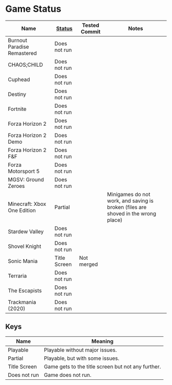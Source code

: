 # Game Status

| Name                        | [Status](#keys) | Tested Commit | Notes                                                                             |
|-----------------------------|-----------------|---------------|-----------------------------------------------------------------------------------|
| Burnout Paradise Remastered | Does not run    |               |                                                                                   |
| CHAOS;CHILD                 | Does not run    |               |                                                                                   |
| Cuphead                     | Does not run    |               |                                                                                   |
| Destiny                     | Does not run    |               |                                                                                   |
| Fortnite                     | Does not run     |                |                                                                                   |
| Forza Horizon 2             | Does not run    |               |                                                                                   |
| Forza Horizon 2 Demo        | Does not run    |               |                                                                                   |
| Forza Horizon 2 F&F         | Does not run    |               |                                                                                   |
| Forza Motorsport 5          | Does not run    |               |                                                                                   |
| MGSV: Ground Zeroes         | Does not run    |               |                                                                                   |
| Minecraft: Xbox One Edition | Partial         |               | Minigames do not work, and saving is broken (files are shoved in the wrong place) |
| Stardew Valley              | Does not run    |               |                                                                                   |
| Shovel Knight               | Does not run    |               |                                                                                   |
| Sonic Mania                 | Title Screen    | Not merged    |                                                                                   |
| Terraria                    | Does not run    |               |                                                                                   |
| The Escapists               | Does not run    |               |                                                                                   |
| Trackmania (2020)           | Does not run    |               |                                                                                   |


## Keys

| Name         | Meaning                                            |
|--------------|----------------------------------------------------|
| Playable     | Playable without major issues.                     |
| Partial      | Playable, but with some issues.                    |
| Title Screen | Game gets to the title screen but not any further. |
| Does not run | Game does not run.                                 |
